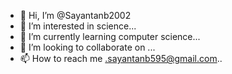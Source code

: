 - 👋 Hi, I’m @Sayantanb2002
- 👀 I’m interested in science...
- 🌱 I’m currently learning computer science...
- 💞️ I’m looking to collaborate on ...
- 📫 How to reach me .sayantanb595@gmail.com..

<!---
Sayantanb2002/Sayantanb2002 is a ✨ special ✨ repository because its `README.md` (this file) appears on your GitHub profile.
You can click the Preview link to take a look at your changes.
--->
